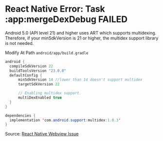 # React Native Error: Task :app:mergeDexDebug FAILED

Android 5.0 (API level 21) and higher uses ART which supports multidexing. Therefore, if your minSdkVersion is 21 or higher, the multidex support library is not needed.

Modify At Path `android/app/build.gradle`

```java
android {
  compileSdkVersion 22
  buildToolsVersion "23.0.0"
  defaultConfig {
      minSdkVersion 14 //lower than 14 doesn't support multidex
      targetSdkVersion 22

      // Enabling multidex support.
      multiDexEnabled true
  }
}

dependencies {
  implementation 'com.android.support:multidex:1.0.3'
}
```

Source: [React Native Webview Issue](https://github.com/react-native-webview/react-native-webview/issues/1344)
